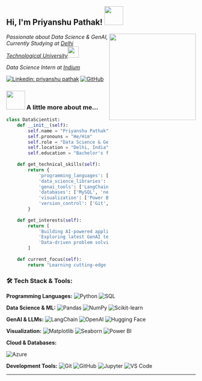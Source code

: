 <h2> Hi, I'm Priyanshu Pathak! <img src="https://media.giphy.com/media/mGcNjsfWAjY5AEZNw6/giphy.gif" width="50"></h2>

<img align='right' src="https://media0.giphy.com/media/v1.Y2lkPTc5MGI3NjExb3hrOGJiNGVvbmRsYzhrZ3Rvd3FhZ3YzcmdyNmRoYXZqanc3dWZ6bCZlcD12MV9pbnRlcm5hbF9naWZfYnlfaWQmY3Q9Zw/FoVzfcqCDSb7zCynOp/giphy.gif" width="230">

<p><em>Passionate about Data Science & GenAI, Currently Studying at <a href="https://dtu.ac.in">Delhi Technological University</a></em><img src="https://media.giphy.com/media/fYSnHlufseco8Fh93Z/giphy.gif" width="30"></p>

<p><em>Data Science Intern at <a href="https://www.indium.tech/">Indium</a></em></p>

[![Linkedin: priyanshu pathak](https://img.shields.io/badge/-priyanshupathak-blue?style=flat-square&logo=Linkedin&logoColor=white&link=https://www.linkedin.com/in/pathakpriyanshu/)](https://www.linkedin.com/in/pathakpriyanshu/)
[![GitHub](https://img.shields.io/badge/-pathakpriyanshu-black?style=flat-square&logo=GitHub&logoColor=white&link=https://github.com/pathakpriyanshu)](https://github.com/pathakpriyanshu)

### <img src="https://media.giphy.com/media/VgCDAzcKvsR6OM0uWg/giphy.gif" width="50"> A little more about me...  

```python
class DataScientist:
    def __init__(self):
        self.name = "Priyanshu Pathak"
        self.pronouns = "He/Him"
        self.role = "Data Science & GenAI Enthusiast"
        self.location = "Delhi, India"
        self.education = "Bachelor's from Delhi Technological University"
        
    def get_technical_skills(self):
        return {
            'programming_languages': ['Python', 'SQL'],
            'data_science_libraries': ['Pandas', 'NumPy', 'Scikit-learn', 'Matplotlib', 'Seaborn']
            'genai_tools': ['LangChain', 'LangGraph', 'Hugging Face', 'VectorStore', 'Prompt Engg.'],
            'databases': ['MySQL', 'neo4j'],
            'visualization': ['Power BI'],
            'version_control': ['Git', 'GitHub']
        } 
    
    def get_interests(self):
        return [
            'Building AI-powered applications',
            'Exploring latest GenAI technologies',
            'Data-driven problem solving'
        ]
    
    def current_focus(self):
        return "Learning cutting-edge GenAI technologies and building impactful data science projects"
```

### 🛠️ Tech Stack & Tools:

**Programming Languages:**
![Python](https://img.shields.io/badge/Python-3776AB?style=for-the-badge&logo=python&logoColor=white)
![SQL](https://img.shields.io/badge/SQL-4479A1?style=for-the-badge&logo=mysql&logoColor=white)

**Data Science & ML:**
![Pandas](https://img.shields.io/badge/Pandas-150458?style=for-the-badge&logo=pandas&logoColor=white)
![NumPy](https://img.shields.io/badge/NumPy-013243?style=for-the-badge&logo=numpy&logoColor=white)
![Scikit-learn](https://img.shields.io/badge/Scikit--learn-F7931E?style=for-the-badge&logo=scikit-learn&logoColor=white)

**GenAI & LLMs:**
![LangChain](https://img.shields.io/badge/LangChain-1C3C3C?style=for-the-badge&logo=langchain&logoColor=white)
![OpenAI](https://img.shields.io/badge/OpenAI-412991?style=for-the-badge&logo=openai&logoColor=white)
![Hugging Face](https://img.shields.io/badge/🤗%20Hugging%20Face-FFD21E?style=for-the-badge&logoColor=black)

**Visualization:**
![Matplotlib](https://img.shields.io/badge/Matplotlib-11557C?style=for-the-badge&logo=matplotlib&logoColor=white)
![Seaborn](https://img.shields.io/badge/Seaborn-3776AB?style=for-the-badge&logo=seaborn&logoColor=white)
![Power BI](https://img.shields.io/badge/Power%20BI-F2C811?style=for-the-badge&logo=powerbi&logoColor=black)

**Cloud & Databases:**

![Azure](https://img.shields.io/badge/Azure-0078D4?style=for-the-badge&logo=microsoft-azure&logoColor=white)

**Development Tools:**
![Git](https://img.shields.io/badge/Git-F05032?style=for-the-badge&logo=git&logoColor=white)
![GitHub](https://img.shields.io/badge/GitHub-181717?style=for-the-badge&logo=github&logoColor=white)
![Jupyter](https://img.shields.io/badge/Jupyter-F37626?style=for-the-badge&logo=jupyter&logoColor=white)
![VS Code](https://img.shields.io/badge/VS%20Code-007ACC?style=for-the-badge&logo=visual-studio-code&logoColor=white)




---


